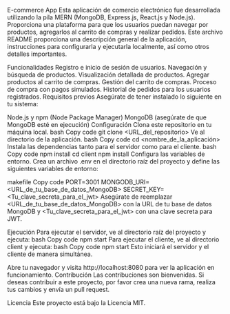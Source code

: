 E-commerce App 
Esta aplicación de comercio electrónico fue desarrollada utilizando la pila MERN (MongoDB, Express.js, React.js y Node.js). Proporciona una plataforma para que los usuarios puedan navegar por productos, agregarlos al carrito de compras y realizar pedidos. Este archivo README proporciona una descripción general de la aplicación, instrucciones para configurarla y ejecutarla localmente, así como otros detalles importantes.

Funcionalidades
Registro e inicio de sesión de usuarios.
Navegación y búsqueda de productos.
Visualización detallada de productos.
Agregar productos al carrito de compras.
Gestión del carrito de compras.
Proceso de compra con pagos simulados.
Historial de pedidos para los usuarios registrados.
Requisitos previos
Asegúrate de tener instalado lo siguiente en tu sistema:

Node.js y npm (Node Package Manager)
MongoDB (asegúrate de que MongoDB esté en ejecución)
Configuración
Clona este repositorio en tu máquina local.
bash
Copy code
git clone <URL_del_repositorio>
Ve al directorio de la aplicación.
bash
Copy code
cd <nombre_de_la_aplicación>
Instala las dependencias tanto para el servidor como para el cliente.
bash
Copy code
npm install
cd client
npm install
Configura las variables de entorno.
Crea un archivo .env en el directorio raíz del proyecto y define las siguientes variables de entorno:

makefile
Copy code
PORT=3001
MONGODB_URI=<URL_de_tu_base_de_datos_MongoDB>
SECRET_KEY=<Tu_clave_secreta_para_el_jwt>
Asegúrate de reemplazar <URL_de_tu_base_de_datos_MongoDB> con la URL de tu base de datos MongoDB y <Tu_clave_secreta_para_el_jwt> con una clave secreta para JWT.

Ejecución
Para ejecutar el servidor, ve al directorio raíz del proyecto y ejecuta:
bash
Copy code
npm start
Para ejecutar el cliente, ve al directorio client y ejecuta:
bash
Copy code
npm start
Esto iniciará el servidor y el cliente de manera simultánea.

Abre tu navegador y visita http://localhost:8080 para ver la aplicación en funcionamiento.
Contribución
Las contribuciones son bienvenidas. Si deseas contribuir a este proyecto, por favor crea una nueva rama, realiza tus cambios y envía un pull request.

Licencia
Este proyecto está bajo la Licencia MIT.
